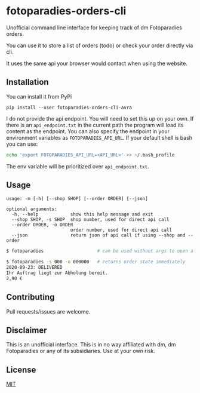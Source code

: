 # fotoparadies-orders-cli
Unofficial command line interface for keeping track of dm Fotoparadies orders.

You can use it to store a list of orders (todo) or check your order directly via cli.

It uses the same api your browser would contact when using the website.

## Installation
You can install it from PyPi

```
pip install --user fotoparadies-orders-cli-avra
```

I do not provide the api endpoint. You will need to set this up on your own. If there is an ```api_endpoint.txt``` in the current path the program will load its content as the endpoint. You can also specify the endpoint in your environment variables as ```FOTOPARADIES_API_URL```. If your default shell is bash you can use:

```bash
echo 'export FOTOPARADIES_API_URL=<API_URL>' >> ~/.bash_profile
```

The env variable will be prioritized over ```api_endpoint.txt```.

## Usage

```
usage: -m [-h] [--shop SHOP] [--order ORDER] [--json]
```
```
optional arguments:
  -h, --help            show this help message and exit
  --shop SHOP, -s SHOP  shop number, used for direct api call
  --order ORDER, -o ORDER
                        order number, used for direct api call
  --json                return json of api call if using --shop and --order
```
```bash
$ fotoparadies                    # can be used without args to open a menu

$ fotoparadies -s 000 -o 000000   # returns order state immediately
2020-09-23: DELIVERED
Ihr Auftrag liegt zur Abholung bereit.
2,90 €
```

## Contributing
Pull requests/issues are welcome.

## Disclaimer
This is an unofficial interface. This is in no way affiliated with dm, dm Fotoparadies or any of its subsidiaries. Use at your own risk.

## License
[MIT](https://choosealicense.com/licenses/mit/)